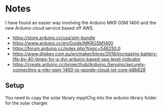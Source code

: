 # Notes

I have found an easier way involving the Arduino MKR GSM 1400 and the new Arduino cloud service based off AWS.

* <https://store.arduino.cc/usa/sim-bundle>
* <https://www.arduino.cc/en/Guide/MKRGSM1400>
* <https://forum.arduino.cc/index.php?topic=546250.0>
* <https://www.digikey.com.au/en/maker/blogs/2018/increasing-battery-life-by-40-times-for-a-dyi-arduino-based-sea-level-indicator>
* <https://create.arduino.cc/projecthub/Arduino_Genuino/securely-connecting-a-mkr-gsm-1400-to-google-cloud-iot-core-b8b628>

## Setup 

You need to copy the solar library mpptChg into the arduino library folder for the solar charger.

